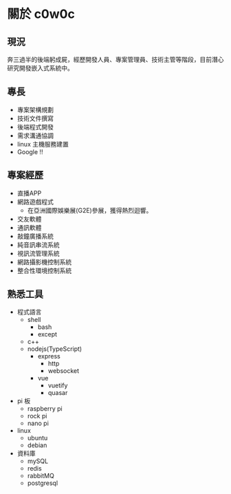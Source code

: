 # 關於 c0w0c

## 現況

奔三過半的後端躬成屍，經歷開發人員、專案管理員、技術主管等階段，目前潛心研究開發嵌入式系統中。

## 專長

- 專案架構規劃
- 技術文件撰寫
- 後端程式開發
- 需求溝通協調
- linux 主機服務建置
- Google !!

## 專案經歷

- 直播APP
- 網路遊戲程式
  - 在亞洲國際娛樂展(G2E)參展，獲得熱烈迴響。
- 交友軟體
- 通訊軟體
- 敲鐘廣播系統
- 純音訊串流系統
- 視訊流管理系統
- 網路攝影機控制系統
- 整合性環境控制系統

## 熟悉工具

- 程式語言
  - shell
    - bash
    - except
  - c++
  - nodejs(TypeScript)
    - express
      - http
      - websocket
    - vue
      - vuetify
      - quasar
- pi 板
  - raspberry pi
  - rock pi
  - nano pi
- linux
  - ubuntu
  - debian
- 資料庫
  - mySQL
  - redis
  - rabbitMQ
  - postgresql
